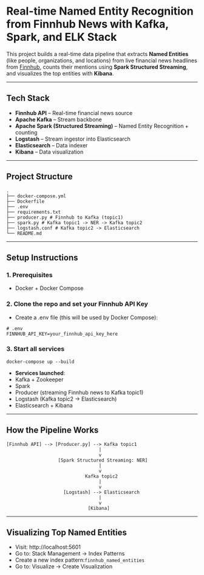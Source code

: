 # Real-time Named Entity Recognition from Finnhub News with Kafka, Spark, and ELK Stack

This project builds a real-time data pipeline that extracts **Named Entities** (like people, organizations, and locations) from live financial news headlines from [Finnhub](https://finnhub.io), counts their mentions using **Spark Structured Streaming**, and visualizes the top entities with **Kibana**.

---

## Tech Stack

- **Finnhub API** – Real-time financial news source
- **Apache Kafka** – Stream backbone
- **Apache Spark (Structured Streaming)** – Named Entity Recognition + counting
- **Logstash** – Stream ingestor into Elasticsearch
- **Elasticsearch** – Data indexer
- **Kibana** – Data visualization

---

## Project Structure

```
.
├── docker-compose.yml
├── Dockerfile
├── .env
├── requirements.txt
├── producer.py # Finnhub to Kafka (topic1)
├── spark.py # Kafka topic1 -> NER -> Kafka topic2
├── logstash.conf # Kafka topic2 -> Elasticsearch
└── README.md
```

---

## Setup Instructions

### 1. Prerequisites

- Docker + Docker Compose

### 2. Clone the repo and set your Finnhub API Key

- Create a .env file (this will be used by Docker Compose):

```
# .env
FINNHUB_API_KEY=your_finnhub_api_key_here
```

### 3. Start all services

```
docker-compose up --build
```

- **Services launched**:
- Kafka + Zookeeper
- Spark
- Producer (streaming Finnhub news to Kafka topic1)
- Logstash (Kafka topic2 → Elasticsearch)
- Elasticsearch + Kibana

---

## How the Pipeline Works

```
[Finnhub API] --> [Producer.py] --> Kafka topic1
                                  |
                                  v
                   [Spark Structured Streaming: NER]
                                  |
                                  v
                             Kafka topic2
                                  |
                                  v
                     [Logstash] --> Elasticsearch
                                  |
                                  v
                              [Kibana]
```

---

## Visualizing Top Named Entities

- Visit: http://localhost:5601
- Go to: Stack Management → Index Patterns
- Create a new index pattern:`finnhub_named_entities`
- Go to: Visualize → Create Visualization
